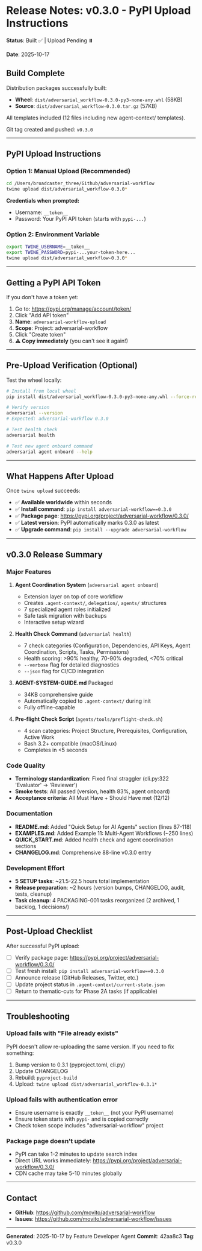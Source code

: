 # Release Notes: v0.3.0 - PyPI Upload Instructions

**Status**: Built ✅ | Upload Pending ⏸️

**Date**: 2025-10-17

## Build Complete

Distribution packages successfully built:
- **Wheel**: `dist/adversarial_workflow-0.3.0-py3-none-any.whl` (58KB)
- **Source**: `dist/adversarial_workflow-0.3.0.tar.gz` (57KB)

All templates included (12 files including new agent-context/ templates).

Git tag created and pushed: `v0.3.0`

---

## PyPI Upload Instructions

### Option 1: Manual Upload (Recommended)

```bash
cd /Users/broadcaster_three/Github/adversarial-workflow
twine upload dist/adversarial_workflow-0.3.0*
```

**Credentials when prompted:**
- Username: `__token__`
- Password: Your PyPI API token (starts with `pypi-...`)

### Option 2: Environment Variable

```bash
export TWINE_USERNAME=__token__
export TWINE_PASSWORD=pypi-...your-token-here...
twine upload dist/adversarial_workflow-0.3.0*
```

---

## Getting a PyPI API Token

If you don't have a token yet:

1. Go to: https://pypi.org/manage/account/token/
2. Click "Add API token"
3. **Name**: `adversarial-workflow-upload`
4. **Scope**: Project: adversarial-workflow
5. Click "Create token"
6. **⚠️ Copy immediately** (you can't see it again!)

---

## Pre-Upload Verification (Optional)

Test the wheel locally:

```bash
# Install from local wheel
pip install dist/adversarial_workflow-0.3.0-py3-none-any.whl --force-reinstall

# Verify version
adversarial --version
# Expected: adversarial-workflow 0.3.0

# Test health check
adversarial health

# Test new agent onboard command
adversarial agent onboard --help
```

---

## What Happens After Upload

Once `twine upload` succeeds:

- ✅ **Available worldwide** within seconds
- ✅ **Install command**: `pip install adversarial-workflow==0.3.0`
- ✅ **Package page**: https://pypi.org/project/adversarial-workflow/0.3.0/
- ✅ **Latest version**: PyPI automatically marks 0.3.0 as latest
- ✅ **Upgrade command**: `pip install --upgrade adversarial-workflow`

---

## v0.3.0 Release Summary

### Major Features

1. **Agent Coordination System** (`adversarial agent onboard`)
   - Extension layer on top of core workflow
   - Creates `.agent-context/`, `delegation/`, `agents/` structures
   - 7 specialized agent roles initialized
   - Safe task migration with backups
   - Interactive setup wizard

2. **Health Check Command** (`adversarial health`)
   - 7 check categories (Configuration, Dependencies, API Keys, Agent Coordination, Scripts, Tasks, Permissions)
   - Health scoring: >90% healthy, 70-90% degraded, <70% critical
   - `--verbose` flag for detailed diagnostics
   - `--json` flag for CI/CD integration

3. **AGENT-SYSTEM-GUIDE.md** Packaged
   - 34KB comprehensive guide
   - Automatically copied to `.agent-context/` during init
   - Fully offline-capable

4. **Pre-flight Check Script** (`agents/tools/preflight-check.sh`)
   - 4 scan categories: Project Structure, Prerequisites, Configuration, Active Work
   - Bash 3.2+ compatible (macOS/Linux)
   - Completes in <5 seconds

### Code Quality

- **Terminology standardization**: Fixed final straggler (cli.py:322 'Evaluator' → 'Reviewer')
- **Smoke tests**: All passed (version, health 83%, agent onboard)
- **Acceptance criteria**: All Must Have + Should Have met (12/12)

### Documentation

- **README.md**: Added "Quick Setup for AI Agents" section (lines 87-118)
- **EXAMPLES.md**: Added Example 11: Multi-Agent Workflows (~250 lines)
- **QUICK_START.md**: Added health check and agent coordination sections
- **CHANGELOG.md**: Comprehensive 88-line v0.3.0 entry

### Development Effort

- **5 SETUP tasks**: ~21.5-22.5 hours total implementation
- **Release preparation**: ~2 hours (version bumps, CHANGELOG, audit, tests, cleanup)
- **Task cleanup**: 4 PACKAGING-001 tasks reorganized (2 archived, 1 backlog, 1 decisions/)

---

## Post-Upload Checklist

After successful PyPI upload:

- [ ] Verify package page: https://pypi.org/project/adversarial-workflow/0.3.0/
- [ ] Test fresh install: `pip install adversarial-workflow==0.3.0`
- [ ] Announce release (GitHub Releases, Twitter, etc.)
- [ ] Update project status in `.agent-context/current-state.json`
- [ ] Return to thematic-cuts for Phase 2A tasks (if applicable)

---

## Troubleshooting

### Upload fails with "File already exists"

PyPI doesn't allow re-uploading the same version. If you need to fix something:

1. Bump version to 0.3.1 (pyproject.toml, cli.py)
2. Update CHANGELOG
3. Rebuild: `pyproject-build`
4. Upload: `twine upload dist/adversarial_workflow-0.3.1*`

### Upload fails with authentication error

- Ensure username is exactly `__token__` (not your PyPI username)
- Ensure token starts with `pypi-` and is copied correctly
- Check token scope includes "adversarial-workflow" project

### Package page doesn't update

- PyPI can take 1-2 minutes to update search index
- Direct URL works immediately: https://pypi.org/project/adversarial-workflow/0.3.0/
- CDN cache may take 5-10 minutes globally

---

## Contact

- **GitHub**: https://github.com/movito/adversarial-workflow
- **Issues**: https://github.com/movito/adversarial-workflow/issues

---

**Generated**: 2025-10-17 by Feature Developer Agent
**Commit**: 42aa8c3
**Tag**: v0.3.0
